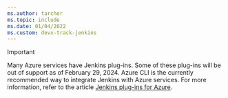 ```yaml
---
ms.author: tarcher
ms.topic: include
ms.date: 01/04/2022
ms.custom: devx-track-jenkins
---
```


> [!IMPORTANT]
> Many Azure services have Jenkins plug-ins. Some of these plug-ins will be out of support as of February 29, 2024. Azure CLI is the currently recommended way to integrate Jenkins with Azure services. For more information, refer to the article [Jenkins plug-ins for Azure](../plug-ins-for-azure.md).
